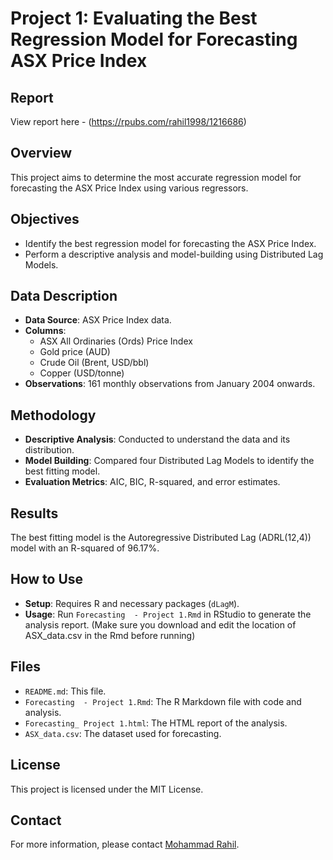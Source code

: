 # Project 1: Evaluating the Best Regression Model for Forecasting ASX Price Index

## Report
View report here -
(https://rpubs.com/rahil1998/1216686)

## Overview
This project aims to determine the most accurate regression model for forecasting the ASX Price Index using various regressors.

## Objectives
- Identify the best regression model for forecasting the ASX Price Index.
- Perform a descriptive analysis and model-building using Distributed Lag Models.

## Data Description
- **Data Source**: ASX Price Index data.
- **Columns**:
  - ASX All Ordinaries (Ords) Price Index
  - Gold price (AUD)
  - Crude Oil (Brent, USD/bbl)
  - Copper (USD/tonne)
- **Observations**: 161 monthly observations from January 2004 onwards.

## Methodology
- **Descriptive Analysis**: Conducted to understand the data and its distribution.
- **Model Building**: Compared four Distributed Lag Models to identify the best fitting model.
- **Evaluation Metrics**: AIC, BIC, R-squared, and error estimates.

## Results
The best fitting model is the Autoregressive Distributed Lag (ADRL(12,4)) model with an R-squared of 96.17%.

## How to Use
- **Setup**: Requires R and necessary packages (`dLagM`).
- **Usage**: Run `Forecasting  - Project 1.Rmd` in RStudio to generate the analysis report. (Make sure you download and edit the location of ASX_data.csv in the Rmd before running) 

## Files
- `README.md`: This file.
- `Forecasting  - Project 1.Rmd`: The R Markdown file with code and analysis.
- `Forecasting_ Project 1.html`: The HTML report of the analysis.
- `ASX_data.csv`: The dataset used for forecasting.

## License
This project is licensed under the MIT License.

## Contact
For more information, please contact [Mohammad Rahil](mailto:smrahil98@gmail.com).
